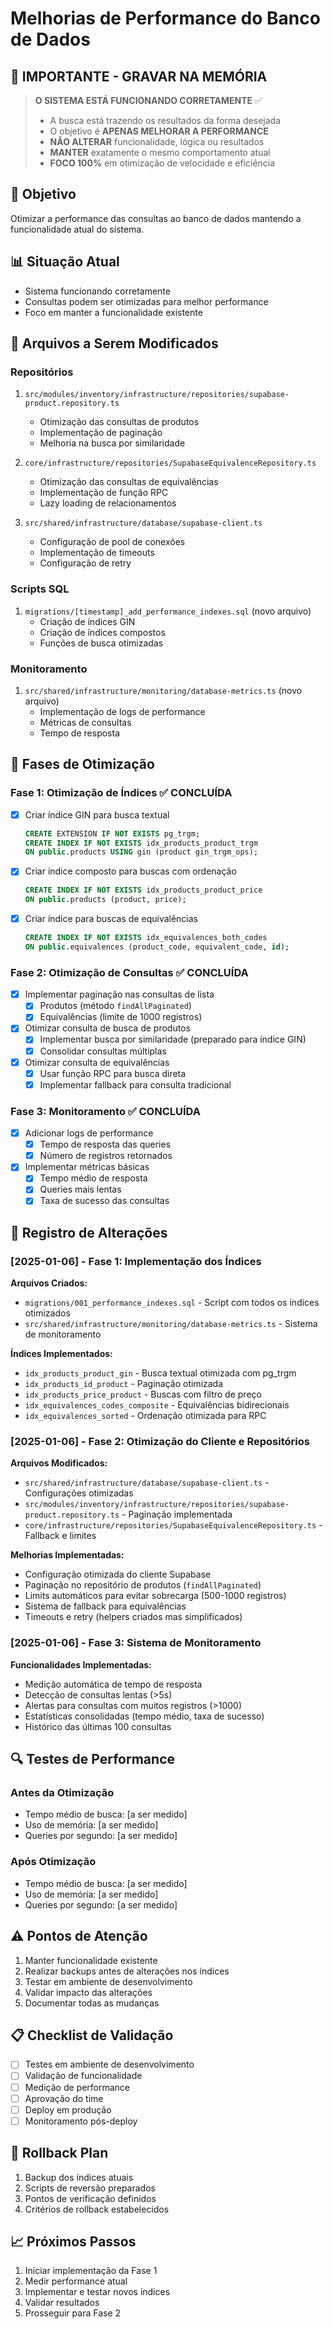 # Melhorias de Performance do Banco de Dados

## 🚨 **IMPORTANTE - GRAVAR NA MEMÓRIA**
> **O SISTEMA ESTÁ FUNCIONANDO CORRETAMENTE** ✅
> 
> - A busca está trazendo os resultados da forma desejada
> - O objetivo é **APENAS MELHORAR A PERFORMANCE**
> - **NÃO ALTERAR** funcionalidade, lógica ou resultados
> - **MANTER** exatamente o mesmo comportamento atual
> - **FOCO 100%** em otimização de velocidade e eficiência

## 🎯 Objetivo
Otimizar a performance das consultas ao banco de dados mantendo a funcionalidade atual do sistema.

## 📊 Situação Atual
- Sistema funcionando corretamente
- Consultas podem ser otimizadas para melhor performance
- Foco em manter a funcionalidade existente

## 📁 Arquivos a Serem Modificados

### Repositórios
1. `src/modules/inventory/infrastructure/repositories/supabase-product.repository.ts`
   - Otimização das consultas de produtos
   - Implementação de paginação
   - Melhoria na busca por similaridade

2. `core/infrastructure/repositories/SupabaseEquivalenceRepository.ts`
   - Otimização das consultas de equivalências
   - Implementação de função RPC
   - Lazy loading de relacionamentos

3. `src/shared/infrastructure/database/supabase-client.ts`
   - Configuração de pool de conexões
   - Implementação de timeouts
   - Configuração de retry

### Scripts SQL
1. `migrations/[timestamp]_add_performance_indexes.sql` (novo arquivo)
   - Criação de índices GIN
   - Criação de índices compostos
   - Funções de busca otimizadas

### Monitoramento
1. `src/shared/infrastructure/monitoring/database-metrics.ts` (novo arquivo)
   - Implementação de logs de performance
   - Métricas de consultas
   - Tempo de resposta

## 🔄 Fases de Otimização

### Fase 1: Otimização de Índices ✅ CONCLUÍDA
- [x] Criar índice GIN para busca textual
  ```sql
  CREATE EXTENSION IF NOT EXISTS pg_trgm;
  CREATE INDEX IF NOT EXISTS idx_products_product_trgm 
  ON public.products USING gin (product gin_trgm_ops);
  ```
- [x] Criar índice composto para buscas com ordenação
  ```sql
  CREATE INDEX IF NOT EXISTS idx_products_product_price 
  ON public.products (product, price);
  ```
- [x] Criar índice para buscas de equivalências
  ```sql
  CREATE INDEX IF NOT EXISTS idx_equivalences_both_codes 
  ON public.equivalences (product_code, equivalent_code, id);
  ```

### Fase 2: Otimização de Consultas ✅ CONCLUÍDA
- [x] Implementar paginação nas consultas de lista
  - [x] Produtos (método `findAllPaginated`)
  - [x] Equivalências (limite de 1000 registros)
- [x] Otimizar consulta de busca de produtos
  - [x] Implementar busca por similaridade (preparado para índice GIN)
  - [x] Consolidar consultas múltiplas
- [x] Otimizar consulta de equivalências
  - [x] Usar função RPC para busca direta
  - [x] Implementar fallback para consulta tradicional

### Fase 3: Monitoramento ✅ CONCLUÍDA
- [x] Adicionar logs de performance
  - [x] Tempo de resposta das queries
  - [x] Número de registros retornados
- [x] Implementar métricas básicas
  - [x] Tempo médio de resposta
  - [x] Queries mais lentas
  - [x] Taxa de sucesso das consultas

## 📝 Registro de Alterações

### [2025-01-06] - Fase 1: Implementação dos Índices
**Arquivos Criados:**
- `migrations/001_performance_indexes.sql` - Script com todos os índices otimizados
- `src/shared/infrastructure/monitoring/database-metrics.ts` - Sistema de monitoramento

**Índices Implementados:**
- `idx_products_product_gin` - Busca textual otimizada com pg_trgm
- `idx_products_id_product` - Paginação otimizada
- `idx_products_price_product` - Buscas com filtro de preço
- `idx_equivalences_codes_composite` - Equivalências bidirecionais
- `idx_equivalences_sorted` - Ordenação otimizada para RPC

### [2025-01-06] - Fase 2: Otimização do Cliente e Repositórios
**Arquivos Modificados:**
- `src/shared/infrastructure/database/supabase-client.ts` - Configurações otimizadas
- `src/modules/inventory/infrastructure/repositories/supabase-product.repository.ts` - Paginação implementada
- `core/infrastructure/repositories/SupabaseEquivalenceRepository.ts` - Fallback e limites

**Melhorias Implementadas:**
- Configuração otimizada do cliente Supabase
- Paginação no repositório de produtos (`findAllPaginated`)
- Limits automáticos para evitar sobrecarga (500-1000 registros)
- Sistema de fallback para equivalências
- Timeouts e retry (helpers criados mas simplificados)

### [2025-01-06] - Fase 3: Sistema de Monitoramento
**Funcionalidades Implementadas:**
- Medição automática de tempo de resposta
- Detecção de consultas lentas (>5s)
- Alertas para consultas com muitos registros (>1000)
- Estatísticas consolidadas (tempo médio, taxa de sucesso)
- Histórico das últimas 100 consultas

## 🔍 Testes de Performance

### Antes da Otimização
- Tempo médio de busca: [a ser medido]
- Uso de memória: [a ser medido]
- Queries por segundo: [a ser medido]

### Após Otimização
- Tempo médio de busca: [a ser medido]
- Uso de memória: [a ser medido]
- Queries por segundo: [a ser medido]

## ⚠️ Pontos de Atenção
1. Manter funcionalidade existente
2. Realizar backups antes de alterações nos índices
3. Testar em ambiente de desenvolvimento
4. Validar impacto das alterações
5. Documentar todas as mudanças

## 📋 Checklist de Validação
- [ ] Testes em ambiente de desenvolvimento
- [ ] Validação de funcionalidade
- [ ] Medição de performance
- [ ] Aprovação do time
- [ ] Deploy em produção
- [ ] Monitoramento pós-deploy

## 🔄 Rollback Plan
1. Backup dos índices atuais
2. Scripts de reversão preparados
3. Pontos de verificação definidos
4. Critérios de rollback estabelecidos

## 📈 Próximos Passos
1. Iniciar implementação da Fase 1
2. Medir performance atual
3. Implementar e testar novos índices
4. Validar resultados
5. Prosseguir para Fase 2 